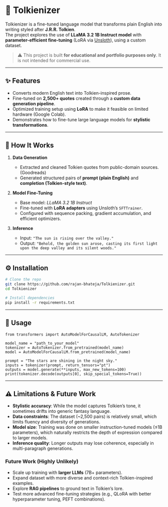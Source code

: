 # 🧙 Tolkienizer  

Tolkienizer is a fine-tuned language model that transforms plain English into writing styled after **J.R.R. Tolkien**.  
The project explores the use of **LLaMA 3.2 1B Instruct model** with **parameter-efficient fine-tuning** (LoRA via [Unsloth](https://github.com/unslothai/unsloth)), using a custom dataset.  

> ⚠️ This project is built **for educational and portfolio purposes only**. It is not intended for commercial use.  

---

## ✨ Features
- Converts modern English text into Tolkien-inspired prose.  
- Fine-tuned on **2,500+ quotes** created through a **custom data generation pipeline**.  
- Optimized training setup using **LoRA** to make it feasible on limited hardware (Google Colab).  
- Demonstrates how to fine-tune large language models for **stylistic transformations**.  

---

## 🚀 How It Works
1. **Data Generation**  
   - Extracted and cleaned Tolkien quotes from public-domain sources. (Goodreads)
   - Generated structured pairs of **prompt (plain English)** and **completion (Tolkien-style text)**.  

2. **Model Fine-Tuning**  
   - Base model: *LLaMA 3.2 1B Instruct* 
   - Fine-tuned with **LoRA adapters** using Unsloth’s `SFTTrainer`.  
   - Configured with sequence packing, gradient accumulation, and efficient optimizers.  

3. **Inference**  
   - Input: `"The sun is rising over the valley."`  
   - Output: `"Behold, the golden sun arose, casting its first light upon the deep valley and its silent woods."`  

---

## ⚙️ Installation
```bash
# Clone the repo
git clone https://github.com/rajan-bhateja/Tolkienizer.git
cd Tolkienizer

# Install dependencies
pip install -r requirements.txt
```

---

## 🧪 Usage
```
from transformers import AutoModelForCausalLM, AutoTokenizer

model_name = "path_to_your_model"
tokenizer = AutoTokenizer.from_pretrained(model_name)
model = AutoModelForCausalLM.from_pretrained(model_name)

prompt = "The stars are shining in the night sky."
inputs = tokenizer(prompt, return_tensors="pt")
outputs = model.generate(**inputs, max_new_tokens=100)
print(tokenizer.decode(outputs[0], skip_special_tokens=True))
```

---

## ⚠️ Limitations & Future Work

- **Stylistic accuracy**: While the model captures Tolkien’s tone, it sometimes drifts into generic fantasy language.  
- **Data constraints**: The dataset (~2,500 pairs) is relatively small, which limits fluency and diversity of generations.  
- **Model size**: Training was done on smaller instruction-tuned models (≤1B parameters), which naturally restricts the depth of expression compared to larger models.  
- **Inference quality**: Longer outputs may lose coherence, especially in multi-paragraph generations.  

### Future Work (Highly Unlikely)
- Scale up training with **larger LLMs** (7B+ parameters).  
- Expand dataset with more diverse and context-rich Tolkien-inspired examples.  
- Explore **RAG pipelines** to ground text in Tolkien’s lore.  
- Test more advanced fine-tuning strategies (e.g., QLoRA with better hyperparameter tuning, PEFT combinations).

